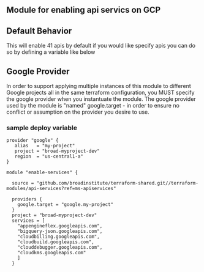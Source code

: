 ## Module for enabling api servics on GCP

## Default Behavior
This will enable 41 apis by default if you would like specify apis you can do so by defining a variable like below

## Google Provider
In order to support applying multiple instances of this module to different Google projects all in the same terraform configuration, you MUST specify the google provider when you instantuate the module.  The google provider used by the module is "named" google.target - in order to ensure no conflict or assumption on the provider you desire to use.

### sample deploy variable
```
provider "google" {
   alias   = "my-project"
   project = "broad-myproject-dev"
   region  = "us-central1-a"
}

module "enable-services" {

  source = "github.com/broadinstitute/terraform-shared.git//terraform-modules/api-services?ref=ms-apiservices"

  providers {
    google.target = "google.my-project"
  }
  project = "broad-myproject-dev"
  services = [
    "appengineflex.googleapis.com",
    "bigquery-json.googleapis.com",
    "cloudbilling.googleapis.com",
    "cloudbuild.googleapis.com",
    "clouddebugger.googleapis.com",
    "cloudkms.googleapis.com"
    ]
  }
 ```
